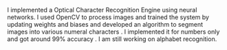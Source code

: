 I implemented a Optical Character Recognition Engine using neural networks. I used OpenCV to process images and trained the system by updating weights and biases and developed an algorithm to segment images into various numeral characters . I implemented it for numbers only and got around 99% accuracy . I am still working on alphabet recognition.